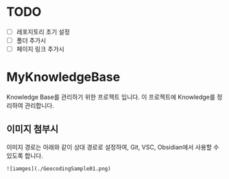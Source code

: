 # TODO
* [ ] 레포지토리 초기 설정
* [ ] 폴더 추가시
* [ ] 페이지 링크 추가시

# MyKnowledgeBase
Knowledge Base를 관리하기 위한 프로젝트 입니다. 이 프로젝트에 Knowledge를 정리하여 관리합니다.

## 이미지 첨부시
이미지 경로는 아래와 같이 상대 경로로 설정하여, Git, VSC, Obsidian에서 사용할 수 있도록 합니다.

```
![iamges](./GeocodingSample01.png)
```